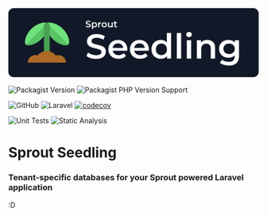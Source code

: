 <img src="sprout.png">

![Packagist Version](https://img.shields.io/packagist/v/sprout/seedling)
![Packagist PHP Version Support](https://img.shields.io/packagist/php-v/sprout/seedling)

![GitHub](https://img.shields.io/github/license/sprout-laravel/seedling)
![Laravel](https://img.shields.io/badge/laravel-11.x-red.svg)
[![codecov](https://codecov.io/gh/sprout-laravel/seedling/branch/main/graph/badge.svg?token=FHJ41NQMTA)](https://codecov.io/gh/sprout-laravel/seedling)

![Unit Tests](https://github.com/sprout-laravel/seedling/actions/workflows/tests.yml/badge.svg)
![Static Analysis](https://github.com/sprout-laravel/seedling/actions/workflows/static-analysis.yml/badge.svg)

# Sprout Seedling
### Tenant-specific databases for your Sprout powered Laravel application

:D
